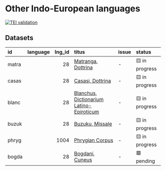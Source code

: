 # Other Indo-European languages
[![TEI validation](https://github.com/TITUS-2-0/other-ie/actions/workflows/validate.yaml/badge.svg?branch=main)](https://github.com/TITUS-2-0/other-ie/actions/workflows/validate.yaml)
## Datasets
| id    | language   |   lng_id | titus                                                                                                         | issue   | status         |
|:------|:-----------|---------:|:--------------------------------------------------------------------------------------------------------------|:--------|:---------------|
| matra |            |       28 | [Matranga, Dottrina](http://titus.uni-frankfurt.de/texte/etcs/alban/matranga/matra.htm)                       | -       | 🟨 in progress |
| casas |            |       28 | [Casasi, Dottrina](http://titus.uni-frankfurt.de/texte/etcs/alban/casasi/casas.htm)                           | -       | 🟨 in progress |
| blanc |            |       28 | [Blanchus, Dictionarium Latino-Epiroticum](http://titus.uni-frankfurt.de/texte/etcs/alban/blanchus/blanc.htm) | -       | 🟨 in progress |
| buzuk |            |       28 | [Buzuku, Missale](http://titus.uni-frankfurt.de/texte/etcs/alban/buzuku/buzuk.htm)                            | -       | 🟨 in progress |
| phryg |            |     1004 | [Phrygian Corpus](http://titus.uni-frankfurt.de/texte/etcs/phrygian/phryg.htm)                                | -       | 🟨 in progress |
| bogda |            |       28 | [Bogdani, Cuneus](http://titus.uni-frankfurt.de/texte/etcs/alban/bogdani/bogda.htm)                           | -       | 🟥 pending     |